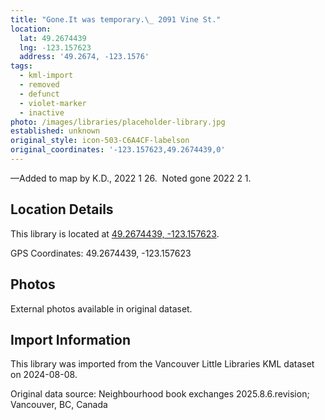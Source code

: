 ```yaml
---
title: "Gone.It was temporary.\_ 2091 Vine St."
location:
  lat: 49.2674439
  lng: -123.157623
  address: '49.2674, -123.1576'
tags:
  - kml-import
  - removed
  - defunct
  - violet-marker
  - inactive
photo: /images/libraries/placeholder-library.jpg
established: unknown
original_style: icon-503-C6A4CF-labelson
original_coordinates: '-123.157623,49.2674439,0'
---
```

—Added to map by K.D., 2022 1 26.  
Noted gone 2022 2 1.

## Location Details

This library is located at [49.2674439, -123.157623](https://www.google.com/maps?q=49.2674439,-123.157623).

GPS Coordinates: 49.2674439, -123.157623

## Photos

External photos available in original dataset.

## Import Information

This library was imported from the Vancouver Little Libraries KML dataset on 2024-08-08.

Original data source: Neighbourhood book exchanges 2025.8.6.revision; Vancouver, BC, Canada
